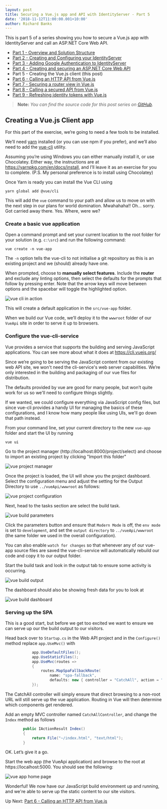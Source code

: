 ```yaml
---
layout: post
title: Securing a Vue.js app and API with IdentityServer - Part 5
date: '2018-11-12T11:00:00.001+10:00'
author: Richard Banks
---
```

This is part 5 of a series showing you how to secure a Vue.js app with IdentityServer and call an ASP.NET Core Web API.

  * [Part 1 - Overview and Solution Structure](/2018/11/securing-vue-with-identityserver-part1.html) 
  * [Part 2 - Creating and Configuring your IdentityServer](/2018/11/securing-vue-with-identityserver-part2.html)
  * [Part 3 - Adding Google Authentication to IdentityServer](/2018/11/securing-vue-with-identityserver-part3.html)
  * [Part 4 - Creating and securing an ASP.NET Core Web API](/2018/11/securing-vue-with-identityserver-part4.html) 
  * Part 5 - Creating the Vue.js client (this post)
  * [Part 6 - Calling an HTTP API from Vue.js](/2018/11/securing-vue-with-identityserver-part6.html)
  * [Part 7 - Securing a router view in Vue.js](/2018/11/securing-vue-with-identityserver-part7.html)
  * [Part 8 - Calling a secured API from Vue.js](/2018/11/securing-vue-with-identityserver-part8.html)
  * [Part 9 - Refreshing identity tokens with Vue.js](/2018/11/securing-vue-with-identityserver-part9.html)

> __Note:__ _You can find the source code for this post series on [GitHub](https://github.com/rbanks54/vue-and-identityserver)._

## Creating a Vue.js Client app

For this part of the exercise, we’re going to need a few tools to be installed.

We’ll need [yarn](https://yarnpkg.com) installed (or you can use npm if you prefer), and we’ll also need to add the [vue-cli](https://cli.vuejs.org/) utility.

Assuming you’re using Windows you can either manually install it, or use Chocolatey. Either way, the instructions are at https://yarnpkg.com/en/docs/install, and I’ll leave it as an exercise for you to complete. (P.S. My personal preference is to install using Chocolatey)

Once Yarn is ready you can install the Vue CLI using
```
yarn global add @vue/cli
```

This will add the `vue` command to your path and allow us to move on with the next step in our plans for world domination. Mwahahaha!!  Oh… sorry. Got carried away there. Yes. Where, were we?

### Create a basic vue application

Open a command prompt and set your current location to the root folder for your solution (e.g. `c:\src`) and run the following command:

```
vue create -n vue-app
```

The `-n` option tells the vue-cli to not initialise a git repository as this is an existing project and we (should) already have one.

When prompted, choose to __manually select features__. Include the __router__ and exclude any linting options, then select the defaults for the prompts that follow by pressing enter. Note that the arrow keys will move between options and the spacebar will toggle the highlighted option.

![vue cli in action](/assets/images/2018-11/vue-cli.gif)

This will create a default application in the `src/vue-app` folder.

When we build our Vue code, we’ll deploy it to the `wwwroot` folder of our `VueApi` site in order to serve it up to browsers.

### Configure the vue-cli-service

Vue provides a service that supports the building and serving JavaScript applications. You can see more about what it does at https://cli.vuejs.org/

Since we’re going to be serving the JavaScript content from our existing web API site, we won't need the cli-service's web server capabilities. We’re only interested in the building and packaging of our vue files for distribution.

The defaults provided by vue are good for many people, but won’t quite work for us so we'll need to configure things slightly.

If we wanted, we could configure everything via JavaScript config files, but since vue-cli provides a handy UI for managing the basics of these configurations, and I know how many people like using UIs, we'll go down that path instead.

From your command line, set your current directory to the new `vue-app` folder and start the UI by running
```
vue ui
```

Go to the project manager (http://localhost:8000/project/select) and choose to import an existing project by clicking "Import this folder"

![vue project manager](/assets/images/2018-11/vue_project_manager.png)

Once the project is loaded, the UI will show you the project dashboard. Select the configuration menu and adjust the setting for the Output Directory to use `../vueApi/wwwroot` as follows:
 
![vue project configuration](/assets/images/2018-11/vue_project_configuration.png)

Next, head to the tasks section are select the build task.

![vue build parameters](/assets/images/2018-11/vue_build_parameters.png)

Click the parameters button and ensure that `Modern Mode` is off, the `env mode` is set to `development`, and set the `output directory` to `../vueApi/wwwroot` (the same folder we used in the overall configuration).
 
You can also enable `watch for changes` so that whenever any of our vue-app source files are saved the vue-cli-service will automatically rebuild our code and copy it to our output folder.

Start the build task and look in the output tab to ensure some activity is occurring.

![vue build output](/assets/images/2018-11/vue_task_output.png)

The dashboard should also be showing fresh data for you to look at

![vue build dashboard](/assets/images/2018-11/vue_build_dashboard.png)

### Serving up the SPA
This is a good start, but before we get too excited we want to ensure we can serve up our the build output to our visitors.

Head back over to `Startup.cs` in the Web API project and in the `Configure()` method replace `app.UseMvc()` with

```cs
            app.UseDefaultFiles();
            app.UseStaticFiles();
            app.UseMvc(routes =>
            {
                routes.MapSpaFallbackRoute(
                    name: "spa-fallback",
                    defaults: new { controller = "CatchAll", action = "Index" });
            });
```

The CatchAll controller will simply ensure that direct browsing to a non-root URL will still serve up the vue application. Routing in Vue will then determine which components get rendered.

Add an empty MVC controller named `CatchAllController`, and change the `Index` method as follows

```cs
        public IActionResult Index()
        {
            return File("~/index.html", "text/html");
        }
```

OK. Let’s give it a go.

Start the web app (the VueApi application) and browse to the root at https://localhost:5000. You should see the following:

![vue app home page](/assets/images/2018-11/vue_app_home_page.png)

Wonderful! We now have our JavaScript build environment up and running, and we're able to serve up the static content to our site visitors.

Up Next: [Part 6 - Calling an HTTP API from Vue.js](/2018/11/securing-vue-with-identityserver-part6.html)